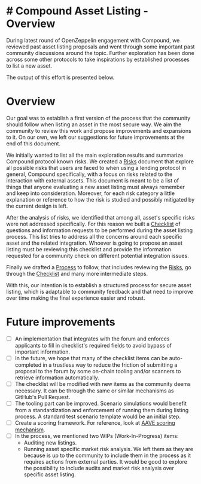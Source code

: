 # # Compound Asset Listing - Overview

During latest round of OpenZeppelin engagement with Compound, we reviewed past asset listing proposals and went through some important past community discussions around the topic. Further exploration has been done across some other protocols to take inspirations by established processes to list a new asset. 

The output of this effort is presented below.

# Overview

Our goal was to establish a first version of the process that the community should follow when listing an asset in the most secure way. We aim the community to review this work and propose improvements and expansions to it. On our own, we left our suggestions for future improvements at the end of this document.

We initially wanted to list all the main exploration results and summarize Compound protocol known risks. We created a [Risks](Risks.md) document that explore all possible risks that users are faced to when using a lending protocol in general, Compound specifically, with a focus on risks related to the interaction with external assets. This document is meant to be a list of things that anyone evaluating a new asset listing must always remember and keep into consideration. Moreover, for each risk category a little explanation or reference to how the risk is studied and possibly mitigated by the current design is left.

After the analysis of risks, we identified that among all, asset's specific risks were not addressed specifically. For this reason we built a [Checklist](Checklist.md) of questions and information requests to be performed during the asset listing process. This list tries to address all the concerns around each specific asset and the related integration. Whoever is going to propose an asset listing must be reviewing this checklist and provide the information requested for a community check on different potential integration issues.

Finally we drafted a [Process](Process.md) to follow, that includes reviewing the [Risks](Risks.md), go through the [Checklist](Checklist.md) and many more intermediate steps.

With this, our intention is to establish a structured process for secure asset listing, which is adaptable to community feedback and that need to improve over time making the final experience easier and robust.

# Future improvements

- [ ] An implementation that integrates with the forum and enforces applicants to fill in checklist's required fields to avoid bypass of important information.
- [ ] In the future, we hope that many of the checklist items can be auto-completed in a trustless way to reduce the friction of submitting a proposal to the forum by some on-chain tooling and/or scanners to retrieve information automatically.
- [ ] The checklist will be modified with new items as the community deems necessary. It can be through the same or similar mechanisms as GitHub's Pull Request.
- [ ] The tooling part can be improved. Scenario simulations would benefit from a standardization and enforcement of running them during listing process. A standard test scenario template would be an initial step.
- [ ] Create a scoring framework. For reference, look at [AAVE scoring mechanism](https://docs.aave.com/risk/asset-risk/methodology).
- [ ] In the process, we mentioned two WIPs (Work-In-Progress) items:
    - Auditing new listings.
    - Running asset specific market risk analysis.
    We left them as they are because is up to the community to include them in the process as it requires actions from external parties. It would be good to explore the possibility to include audits and market risk analysis over specific asset listing.

